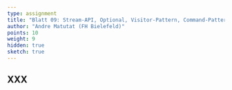 ```yaml
---
type: assignment
title: "Blatt 09: Stream-API, Optional, Visitor-Pattern, Command-Pattern"
author: "Andre Matutat (FH Bielefeld)"
points: 10
weight: 9
hidden: true
sketch: true
---
```



## XXX

